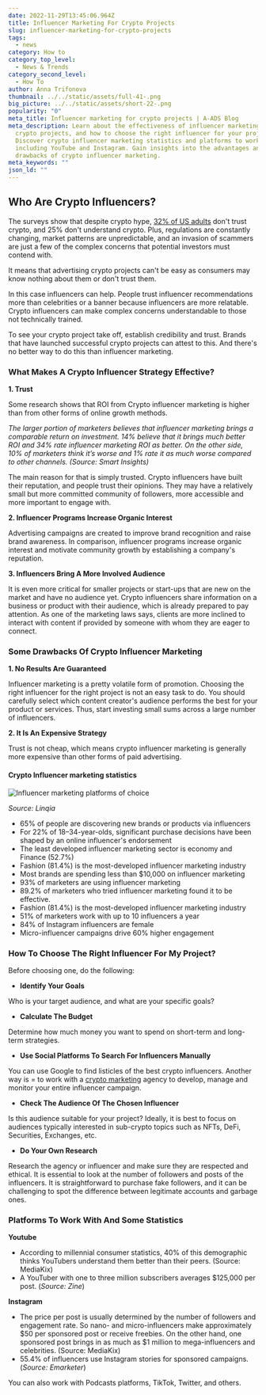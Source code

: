 ```yaml
---
date: 2022-11-29T13:45:06.964Z
title: Influencer Marketing For Crypto Projects
slug: influencer-marketing-for-crypto-projects
tags:
  - news
category: How to
category_top_level:
  - News & Trends
category_second_level:
  - How To
author: Anna Trifonova
thumbnail: ../../static/assets/full-41-.png
big_picture: ../../static/assets/short-22-.png
popularity: "0"
meta_title: Influencer marketing for crypto projects | A-ADS Blog
meta_description: Learn about the effectiveness of influencer marketing for
  crypto projects, and how to choose the right influencer for your project.
  Discover crypto influencer marketing statistics and platforms to work with,
  including YouTube and Instagram. Gain insights into the advantages and
  drawbacks of crypto influencer marketing.
meta_keywords: ""
json_ld: ""
---
```

## **Who Are Crypto Influencers?**

The surveys show that despite crypto hype, [32% of US adults](https://www.insiderintelligence.com/content/many-us-adults-dont-trust-cryptocurrency) don't trust crypto, and 25% don't understand crypto. Plus, regulations are constantly changing, market patterns are unpredictable, and an invasion of scammers are just a few of the complex concerns that potential investors must contend with.

It means that advertising crypto projects can't be easy as consumers may know nothing about them or don't trust them.

In this case influencers can help. People trust influencer recommendations more than celebrities or a banner because influencers are more relatable. Crypto influencers can make complex concerns understandable to those not technically trained. 

To see your crypto project take off, establish credibility and trust. Brands that have launched successful crypto projects can attest to this. And there's no better way to do this than influencer marketing. 

### What Makes A Crypto Influencer Strategy Effective? 

**1. Trust** 

Some research shows that ROI from Crypto influencer marketing is higher than from other forms of online growth methods.

*The larger portion of marketers believes that influencer marketing brings a comparable return on investment. 14% believe that it brings much better ROI and 34% rate influencer marketing ROI as better. On the other side, 10% of marketers think it’s worse and 1% rate it as much worse compared to other channels. (Source: Smart Insights)*

The main reason for that is simply trusted. Crypto influencers have built their reputation, and people trust their opinions. They may have a relatively small but more committed community of followers, more accessible and more important to engage with.

**2. Influencer Programs Increase Organic Interest**

Advertising campaigns are created to improve brand recognition and raise brand awareness. In comparison, influencer programs increase organic interest and motivate community growth by establishing a company's reputation. 

**3. Influencers Bring A More Involved Audience** 

It is even more critical for smaller projects or start-ups that are new on the market and have no audience yet. Crypto influencers share information on a business or product with their audience, which is already prepared to pay attention. As one of the marketing laws says, clients are more inclined to interact with content if provided by someone with whom they are eager to connect. 

### Some Drawbacks Of Crypto Influencer Marketing

**1. No Results Are Guaranteed** 

Influencer marketing is a pretty volatile form of promotion. Choosing the right influencer for the right project is not an easy task to do. You should carefully select which content creator's audience performs the best for your product or services. Thus, start investing small sums across a large number of influencers. 

**2. It Is An Expensive Strategy** 

Trust is not cheap, which means crypto influencer marketing is generally more expensive than other forms of paid advertising. 

#### Crypto Influencer marketing statistics

![Influencer marketing platforms of choice](https://lh6.googleusercontent.com/6rRR7sT_Q6lGs3fcR9aJdBc0ViKqzqbwPApKug9EUCklH1ipmJYuoc8LuTVVxG2fh4eIrJotX65QEaabdo5uPmhCO7KATQWhLQVFgF1Jyjmdp4WmkZGHJgrzEvqoZZrtWQP4HMm6qXCIDnezXhP5MVeTf2s1aHhD0SDD3DVsCpd7jWE8XDXh8TKN7JDPew "Influencer marketing platforms of choice")

*Source: Linqia* 

* 65% of people are discovering new brands or products via influencers
* For 22% of 18–34-year-olds, significant purchase decisions have been shaped by an online influencer's endorsement
* The least developed influencer marketing sector is economy and Finance (52.7%)
* Fashion (81.4%) is the most-developed influencer marketing industry
* Most brands are spending less than $10,000 on influencer marketing
* 93% of marketers are using influencer marketing
* 89.2% of marketers who tried influencer marketing found it to be effective.
* Fashion (81.4%) is the most-developed influencer marketing industry
* 51% of marketers work with up to 10 influencers a year
* 84% of Instagram influencers are female
* Micro-influencer campaigns drive 60% higher engagement

### **How To Choose The Right Influencer For My Project?**

Before choosing one, do the following: 

* **Identify Your Goals**

Who is your target audience, and what are your specific goals? 

* **Calculate The Budget** 

Determine how much money you want to spend on short-term and long-term strategies. 

* **Use Social Platforms To Search For Influencers Manually**

You can use Google to find listicles of the best crypto influencers. Another way is = to work with a [crypto marketing](https://a-ads.com/blog/what-is-crypto-marketing/) agency to develop, manage and monitor your entire influencer campaign.

* **Check The Audience Of The Chosen Influencer**

Is this audience suitable for your project? Ideally, it is best to focus on audiences typically interested in sub-crypto topics such as NFTs, DeFi, Securities, Exchanges, etc.

* **Do Your Own Research**

Research the agency or influencer and make sure they are respected and ethical. It is essential to look at the number of followers and posts of the influencers. It is straightforward to purchase fake followers, and it can be challenging to spot the difference between legitimate accounts and garbage ones.

### Platforms To Work With And Some Statistics

**Youtube** 

* According to millennial consumer statistics, 40% of this demographic thinks YouTubers understand them better than their peers. (Source: MediaKix)
* A YouTuber with one to three million subscribers averages $125,000 per post. (*Source: Zine*)

**Instagram** 

* The price per post is usually determined by the number of followers and engagement rate. So nano- and micro-influencers make approximately $50 per sponsored post or receive freebies. On the other hand, one sponsored post brings in as much as $1 million to mega-influencers and celebrities. (Source: MediaKix)
* 55.4% of influencers use Instagram stories for sponsored campaigns. (*Source: Emarketer*)

You can also work with Podcasts platforms, TikTok, Twitter, and others.